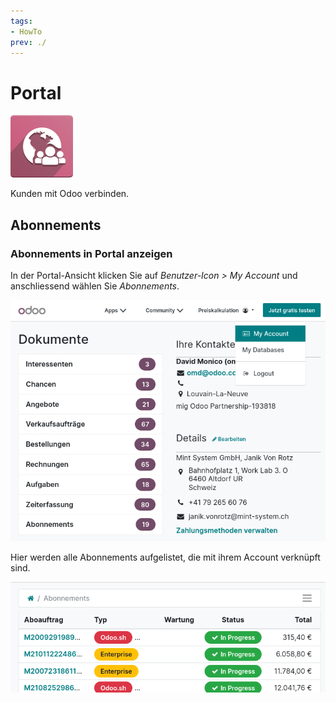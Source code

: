```yaml
---
tags:
- HowTo
prev: ./
---
```

# Portal
![](assets/icons_odoo_website_membership.png)

Kunden mit Odoo verbinden.

## Abonnements

### Abonnements in Portal anzeigen

In der Portal-Ansicht klicken Sie auf *Benutzer-Icon > My Account* und anschliessend wählen Sie *Abonnements*.

![](assets/Portal%20My%20Account.png)

Hier werden alle Abonnements aufgelistet, die mit ihrem Account verknüpft sind.

![](assets/Portal%20Abonnements.png)